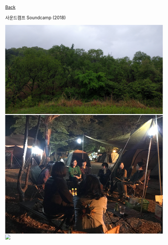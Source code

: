 [Back](../index.md)

사운드캠프 Soundcamp (2018)

![](../img/soundcamp2018_trees.jpg)
![](../img/soundcamp2018_camping.jpg)
![](../img/soundcamp2018_birdmic.jpeg)

